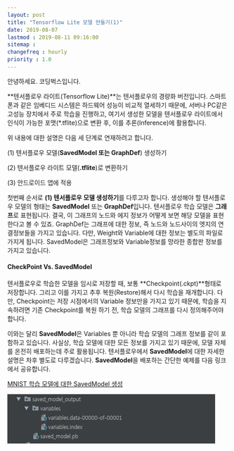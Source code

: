 ```yaml
---
layout: post
title: "Tensorflow Lite 모델 만들기(1)"
date: 2019-08-07
lastmod : 2019-08-11 09:16:00
sitemap :
changefreq : hourly
priority : 1.0
---
```


안녕하세요. 코딩벅스입니다. 

**텐서플로우 라이트(Tensorflow Lite)**는 텐서플로우의 경량화 버전입니다. 스마트 폰과 같은 임베디드 시스템은 하드웨어 성능이 비교적 열세하기 때문에, 서버나 PC같은 고성능 장치에서 주로 학습을 진행하고, 여기서 생성한 모델을 텐서플로우 라이트에서 인식이 가능한 포맷(*.tflite)으로 변환 후, 이를 추론(Inference)에 활용합니다. 

위 내용에 대한 설명은 다음 세 단계로 연재하려고 합니다. 

(1) 텐서플로우 모델(**SavedModel 또는 GraphDef**) 생성하기

(2) 텐서플로우 라이트 모델(**.tflite**)로 변환하기

(3) 안드로이드 앱에 적용

첫번째 순서로 **(1) 텐서플로우 모델 생성하기**를 다루고자 합니다. 생성해야 할 텐서플로우 모델의 형태는 **SavedModel** 또는 **GraphDef**입니다. 텐서플로우 학습 모델은 **그래프**로 표현됩니다. 결국, 이 그래프의 노드와 에지 정보가 어떻게 보면 해당 모델을 표현한다고 볼 수 있죠. GraphDef는 그래프에 대한 정보, 즉 노드와 노드사이의 엣지의 연결정보들을 가지고 있습니다. 다만, Weight와 Variable에 대한 정보는 별도의 파일로 가지게 됩니다. SavedModel은 그래프정보와 Variable정보를 망라한 종합판 정보를 가지고 있습니다. 

#### CheckPoint Vs. SavedModel

텐서플로우로 학습한 모델을 임시로 저장할 때, 보통 **Checkpoint(.ckpt)**형태로 저장합니다. 그리고 이를 가지고 추후 복원(Restore)해서 다시 학습을 재개합니다. 다만, Checkpoint는 저장 시점에서의 Variable 정보만을 가지고 있기 때문에, 학습을 지속하려면 기존 Checkpoint를 복원 하기 전, 학습 모델의 그래프를 다시 정의해주어야 합니다. 

 이와는 달리 **SavedModel**은 Variables 뿐 아니라 학습 모델의 그래프 정보를 같이 포함하고 있습니다. 사실상, 학습 모델에 대한 모든 정보를 가지고 있기 때문에, 모델 자체를 온전히 배포하는데 주로 활용됩니다. 텐서플로우에서 **SavedModel**에 대한 자세한 설명은 차후 별도로 다루겠습니다. **SavedModel**을 배포하는 간단한 예제를 다음 링크에서 공유합니다. 

[MNIST 학습 모델에 대한 SavedModel 생성](/assets/main.py)

![SavedModel](https://github.com/junimnjw/junimnjw.github.io/blob/master/assets/img/savedmodel_captured.JPG?raw=true)

